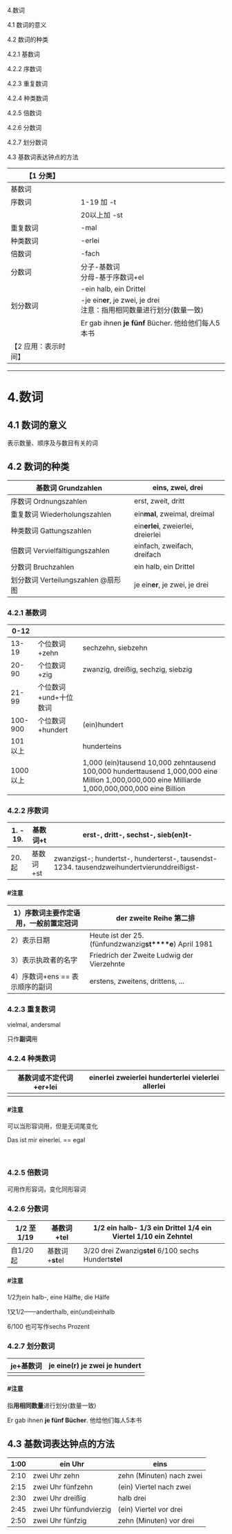 4.数词

4.1 数词的意义

4.2 数词的种类

4.2.1 基数词

4.2.2 序数词

4.2.3 重复数词

4.2.4 种类数词

4.2.5 倍数词

4.2.6 分数词

4.2.7 划分数词

4.3 基数词表达钟点的方法



| 【1 分类】           |                                                              |
| -------------------- | ------------------------------------------------------------ |
| 基数词               |                                                              |
| 序数词               | 1-19 加 -t                                                   |
|                      | 20以上加 -st                                                 |
| 重复数词             | -mal                                                         |
| 种类数词             | -erlei                                                       |
| 倍数词               | -fach                                                        |
| 分数词               | 分子-基数词<br>分母-基于序数词+el                            |
|                      | -ein halb, ein Drittel                                       |
| 划分数词             | -je ein**er**, je zwei, je drei<br>注意：指用相同数量进行划分(数量一致) |
|                      | Er gab ihnen **je fünf** Bücher. 他给他们每人5本书           |
| 【2 应用：表示时间】 |                                                              |





---

# 4.数词

## 4.1 数词的意义

表示数量、顺序及与数目有关的词

## 4.2 数词的种类

| 基数词  Grundzahlen                 | eins, zwei,  drei                  |
| ----------------------------------- | ---------------------------------- |
| 序数词  Ordnungszahlen              | erst, zweit,  dritt                |
| 重复数词  Wiederholungszahlen       | ein**mal**, zweimal, dreimal       |
| 种类数词  Gattungszahlen            | ein**erlei**, zweierlei, dreierlei |
| 倍数词 Vervielfältigungszahlen      | einfach,  zweifach, dreifach       |
| 分数词  Bruchzahlen                 | ein halb,  ein Drittel             |
| 划分数词  Verteilungszahlen @扇形图 | je ein**er**, je zwei, je drei     |

### 4.2.1 基数词

| 0-12     |                       |                                                              |
| -------- | --------------------- | ------------------------------------------------------------ |
| 13-19    | 个位数词+zehn         | sechzehn,  siebzehn                                          |
| 20-90    | 个位数词+zig          | zwanzig, dreißig, sechzig, siebzig                           |
| 21-99    | 个位数词+und+十位数词 |                                                              |
| 100-900  | 个位数词+hundert      | (ein)hundert                                                 |
| 101以上  |                       | hunderteins                                                  |
| 1000以上 |                       | 1,000  (ein)tausend  10,000  zehntausend  100,000  hunderttausend  1,000,000  eine Million  1,000,000,000  eine Milliarde  1,000,000,000,000  eine Billion |

### 4.2.2 序数词

| 1. - 19. | 基数词+t  | erst-,  dritt-, sechst-, sieb(en)t-                          |
| -------- | --------- | ------------------------------------------------------------ |
| 20.起    | 基数词+st | zwanzigst-;  hundertst-,  hunderterst-,   tausendst-  1234. tausendzweihundertvierunddreißigst- |

#### #注意

| 1）序数词主要作定语用，一般前置定冠词 | der zweite  Reihe 第二排                                |
| ------------------------------------- | ------------------------------------------------------- |
| 2）表示日期                           | Heute ist der 25.(fünfundzwanzig**st****e**) April 1981 |
| 3）表示执政者的名字                   | Friedrich  der Zweite  Ludwig der  Vierzehnte           |
| 4）序数词+ens  == 表示顺序的副词      | erstens,  zweitens, drittens, ...                       |



### 4.2.3 重复数词

vielmal, andersmal

只作**副词**用



### 4.2.4 种类数词

| 基数词或不定代词+er+lei | einerlei zweierlei hunderterlei  vielerlei  allerlei |
| ----------------------- | ---------------------------------------------------- |
|                         |                                                      |

#### #注意

可以当形容词用，但是无词尾变化

Das ist mir einerlei. == egal

​    

### 4.2.5 倍数词

可用作形容词，变化同形容词



### 4.2.6 分数词

| 1/2 至 1/19 | 基数词+**t**el  | 1/2 ein  halb-  1/3 ein  Drit**tel**  1/4 ein  Vier**tel**  1/10 ein  Zehn**tel** |
| ----------- | --------------- | ------------------------------------------------------------ |
| 自1/20 起   | 基数词+**st**el | 3/20 drei  Zwanzig**stel**  6/100 sechs  Hundert**stel**     |

#### #注意

1/2为ein halb-, eine Hälfte, die Hälfe

1又1/2——anderthalb, ein(und)einhalb

6/100 也可写作sechs Prozent



### 4.2.7 划分数词

| je+基数词 | je eine(r)  je zwei  je hundert |
| --------- | ------------------------------- |
|           |                                 |

#### #注意

指**用相同数量**进行划分(数量一致)

Er gab ihnen **je fünf Bücher**. 他给他们每人5本书



## 4.3 基数词表达钟点的方法

| 1:00 | ein Uhr                 | eins                      |
| ---- | ----------------------- | ------------------------- |
| 2:10 | zwei Uhr  zehn          | zehn  (Minuten) nach zwei |
| 2:15 | zwei Uhr fünfzehn       | (ein)  Viertel nach zwei  |
| 2:30 | zwei Uhr dreißig        | halb drei                 |
| 2:45 | zwei Uhr fünfundvierzig | (ein)  Viertel vor drei   |
| 2:50 | zwei Uhr fünfzig        | zehn  (Minuten) vor drei  |